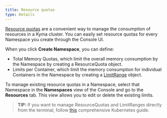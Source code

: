 ```yaml
---
title: Resource quotas
type: Details
---
```


[Resource quotas](https://kubernetes.io/docs/concepts/policy/resource-quotas/) are a convenient way to manage the consumption of resources in a Kyma cluster. You can easily set resource quotas for every Namespace you create through the Console UI.

When you click **Create Namespace**, you can define:
  - Total Memory Quotas, which limit the overall memory consumption by the Namespace by creating a ResourceQuota object.
  - Limits per Container, which limit the memory consumption for individual Containers in the Namespace by creating a [LimitRange](https://kubernetes.io/docs/concepts/policy/limit-range/) object.

To manage existing resource quotas in a Namespace, select that Namespace in the **Namespaces** view of the Console and go to the **Resources** tab. This view allows you to edit or delete the existing limits.

>**TIP:** If you want to manage ResourceQuotas and LimitRanges directly from the terminal, follow [this](https://kubernetes.io/docs/tasks/administer-cluster/manage-resources/quota-memory-cpu-namespace/) comprehensive Kubernetes guide.
